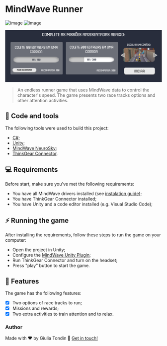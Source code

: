 # MindWave Runner

![image](https://img.shields.io/github/repo-size/giuliatondin/unity-mindwave-runner?color=%23ffd103&style=for-the-badge)
![image](https://img.shields.io/github/license/giuliatondin/unity-mindwave-runner?color=23ffd103&style=for-the-badge)

<img src="mindwave-runner-banner.png" alt="Banner do repositório">

> An endless runner game that uses MindWave data to control the character's speed. The game presents two race tracks options and other attention activities.

## 🚀 Code and tools
The following tools were used to build this project:

* [C#](https://docs.microsoft.com/dotnet/csharp/);
* [Unity](https://unity.com);
* [MindWave NeuroSky](http://developer.neurosky.com/docs/doku.php?id=mindwave);
* [ThinkGear Connector](http://developer.neurosky.com/docs/doku.php?id=thinkgear_connector_tgc).

## 💻 Requirements

Before start, make sure you've met the following requirements:
* You have all MindWave drivers installed (see [instalation guide](http://developer.neurosky.com/docs/doku.php?id=mindwave));
* You have ThinkGear Connector installed;
* You have Unity and a code editor installed (e.g. Visual Studio Code);

## ⚡ Running the game

After installing the requirements, follow these steps to run the game on your computer:
* Open the project in Unity;
* Configure the [MindWave Unity Plugin](https://github.com/hubertgdev/mindwave-unity);
* Run ThinkGear Connector and turn on the headset;
* Press "play" button to start the game.

## 🎯 Features

The game has the following features:
- [x] Two options of race tracks to run;
- [x] Missions and rewards;
- [x] Two extra activities to train attention and to relax.

### Author
Made with ❤️ by Giulia Tondin 👋 <a href="https://github.com/giuliatondin">Get in touch!</a>
